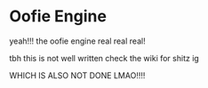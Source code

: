 # Oofie Engine

yeah!!! the oofie engine real real real!

tbh this is not well written check the wiki for shitz ig

WHICH IS ALSO NOT DONE LMAO!!!!
